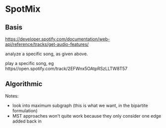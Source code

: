 # SpotMix

## Basis
https://developer.spotify.com/documentation/web-api/reference/tracks/get-audio-features/

analyze a specific song, as given above.

play a specific song, eg
https//open.spotify.com/track/2EFWnx5OAtpRSzLLTW8T57


## Algorithmic

Notes:
 * look into maximum subgraph (this is what we want, in the bipartite formulation)
 * MST approaches won't quite work because they only consider one edge added back in
